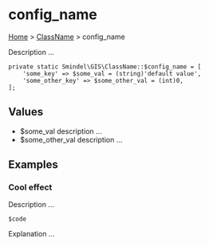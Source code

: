 # config_name

[Home](../../.) > [ClassName](ClassName.md) > config_name

Description ...

    private static Smindel\GIS\ClassName::$config_name = [
        'some_key' => $some_val = (string)'default value',
        'some_other_key' => $some_other_val = (int)0,
    ];

## Values

- $some_val
  description ...
- $some_other_val
  description ...

## Examples

### Cool effect

Description ...

    $code

Explanation ...
